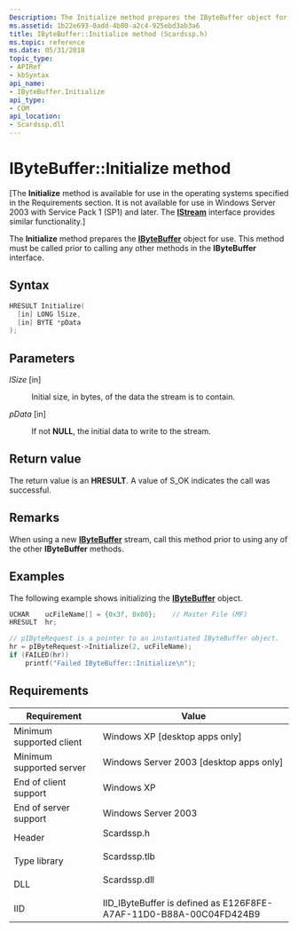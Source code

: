 ```yaml
---
Description: The Initialize method prepares the IByteBuffer object for use. This method must be called prior to calling any other methods in the IByteBuffer interface.
ms.assetid: 1b22e693-0add-4b80-a2c4-925ebd3ab3a6
title: IByteBuffer::Initialize method (Scardssp.h)
ms.topic: reference
ms.date: 05/31/2018
topic_type: 
- APIRef
- kbSyntax
api_name: 
- IByteBuffer.Initialize
api_type: 
- COM
api_location: 
- Scardssp.dll
---
```


# IByteBuffer::Initialize method

\[The **Initialize** method is available for use in the operating systems specified in the Requirements section. It is not available for use in Windows Server 2003 with Service Pack 1 (SP1) and later. The [**IStream**](/windows/desktop/api/objidl/nn-objidl-istream) interface provides similar functionality.\]

The **Initialize** method prepares the [**IByteBuffer**](ibytebuffer.md) object for use. This method must be called prior to calling any other methods in the **IByteBuffer** interface.

## Syntax


```C++
HRESULT Initialize(
  [in] LONG lSize,
  [in] BYTE *pData
);
```



## Parameters

<dl> <dt>

*lSize* \[in\]
</dt> <dd>

Initial size, in bytes, of the data the stream is to contain.

</dd> <dt>

*pData* \[in\]
</dt> <dd>

If not **NULL**, the initial data to write to the stream.

</dd> </dl>

## Return value

The return value is an **HRESULT**. A value of S\_OK indicates the call was successful.

## Remarks

When using a new [**IByteBuffer**](ibytebuffer.md) stream, call this method prior to using any of the other **IByteBuffer** methods.

## Examples

The following example shows initializing the [**IByteBuffer**](ibytebuffer.md) object.


```C++
UCHAR    ucFileName[] = {0x3f, 0x00};    // Master File (MF)
HRESULT  hr;

// pIByteRequest is a pointer to an instantiated IByteBuffer object.
hr = pIByteRequest->Initialize(2, ucFileName);
if (FAILED(hr))
    printf("Failed IByteBuffer::Initialize\n");
```



## Requirements



| Requirement | Value |
|-------------------------------------|-----------------------------------------------------------------------------------------|
| Minimum supported client<br/> | Windows XP \[desktop apps only\]<br/>                                             |
| Minimum supported server<br/> | Windows Server 2003 \[desktop apps only\]<br/>                                    |
| End of client support<br/>    | Windows XP<br/>                                                                   |
| End of server support<br/>    | Windows Server 2003<br/>                                                          |
| Header<br/>                   | <dl> <dt>Scardssp.h</dt> </dl>   |
| Type library<br/>             | <dl> <dt>Scardssp.tlb</dt> </dl> |
| DLL<br/>                      | <dl> <dt>Scardssp.dll</dt> </dl> |
| IID<br/>                      | IID\_IByteBuffer is defined as E126F8FE-A7AF-11D0-B88A-00C04FD424B9<br/>          |



 

